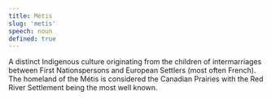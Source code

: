 ```yaml
---
title: Métis
slug: 'metis'
speech: noun
defined: true
---
```


A distinct Indigenous culture originating from the children of intermarriages between First Nationspersons and European Settlers (most often French). The homeland of the Métis is considered the Canadian Prairies with the Red River Settlement being the most well known.
